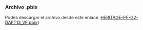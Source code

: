 ### Archivo .pbix

Podés descargar el archivo desde este enlace: [HERITAGE-PF-G2-DAFT13_VF.pbix]([https://drive.google.com/file/d/1NqCJywE6Lq3FSQ1wfwva6eahz_GSNtQB/view?usp=sharing))
